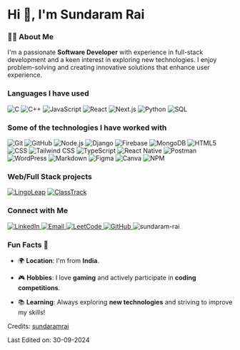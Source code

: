 <!-- [![Header](https://github.com/adamalston/adamalston/raw/master/profile.gif)](https://www.youtube.com/watch?v=dQw4w9WgXcQ) -->

<!-- [![sundaram-rai.com](https://img.shields.io/badge/-SUNDARAM--RAI.COM-000000?style=for-the-badge&logo=react&logoColor=white)](https://github.com/sundaram-rai) -->

<h1> Hi 👋, I'm Sundaram Rai </h1>

### 👨‍💻 **About Me**
I'm a passionate **Software Developer** with experience in full-stack development and a keen interest in exploring new technologies. I enjoy problem-solving and creating innovative solutions that enhance user experience.

### **Languages I have used**

![C](https://img.shields.io/badge/-C-000000?style=flat&logo=C)
![C++](https://img.shields.io/badge/-C++-000000?style=flat&logo=C%2B%2B&logoColor=00599C)
![JavaScript](https://img.shields.io/badge/-JavaScript-000000?style=flat&logo=javascript)
![React](https://img.shields.io/badge/-React-000000?style=flat&logo=React&logoColor=61DAFB)
![Next.js](https://img.shields.io/badge/-Next.js-000000?style=flat&logo=next.js&logoColor=FFFFFF)
![Python](https://img.shields.io/badge/-Python-000000?style=flat&logo=python)
![SQL](https://img.shields.io/badge/-SQL-000000?style=flat&logo=MySQL)

### **Some of the technologies I have worked with**

![Git](https://img.shields.io/badge/-Git-000000?style=flat&logo=git&logoColor=F05032)
![GitHub](https://img.shields.io/badge/-GitHub-000000?style=flat&logo=github&logoColor=FFFFFF)
![Node.js](https://img.shields.io/badge/-Node.js-000000?style=flat&logo=node.js&logoColor=339933)
![Django](https://img.shields.io/badge/-Django-000000?style=flat&logo=Django&logoColor=0B3F6E)
![Firebase](https://img.shields.io/badge/-Firebase-000000?style=flat&logo=Firebase&logoColor=FFCA28)
![MongoDB](https://img.shields.io/badge/-MongoDB-000000?style=flat&logo=mongodb&logoColor=47A248)
![HTML5](https://img.shields.io/badge/-HTML5-000000?style=flat&logo=HTML5)
![CSS](https://img.shields.io/badge/-CSS-000000?style=flat&logo=CSS3&logoColor=1572B6)
![Tailwind CSS](https://img.shields.io/badge/-TailwindCSS-000000?style=flat&logo=TailwindCSS&logoColor=06B6D4)
![TypeScript](https://img.shields.io/badge/-TypeScript-000000?style=flat&logo=typescript&logoColor=007ACC)
![React Native](https://img.shields.io/badge/-React_Native-000000?style=flat&logo=react&logoColor=61DAFB)
![Postman](https://img.shields.io/badge/-Postman-000000?style=flat&logo=Postman&logoColor=FF6C37)
![WordPress](https://img.shields.io/badge/-WordPress-000000?style=flat&logo=wordpress&logoColor=21759B)
![Markdown](https://img.shields.io/badge/-Markdown-000000?style=flat&logo=markdown&logoColor=000000)
![Figma](https://img.shields.io/badge/-Figma-000000?style=flat&logo=figma&logoColor=F24E1E)
![Canva](https://img.shields.io/badge/-Canva-000000?style=flat&logo=canva&logoColor=00C4CC)
![NPM](https://img.shields.io/badge/-NPM-000000?style=flat&logo=npm&logoColor=CB3837)


### **Web/Full Stack projects**

[![LingoLeap](https://img.shields.io/badge/-🧬&nbsp;&nbsp;LingoLeap-000000?style=flat)](https://github.com/RayaanQ/Misarticulation-Project/tree/LingoLeap)
[![ClassTrack](https://img.shields.io/badge/-🗺️&nbsp;ClassTrack-000000?style=flat)](https://github.com/sundaramrai/django-erp-attendance)


### **Connect with Me**

<p align="left">
  <a href="https://linkedin.com/in/sundaram-rai-a9b195222" target="_blank">
    <img src="https://img.shields.io/badge/-LinkedIn-0A66C2?style=flat&logo=LinkedIn&logoColor=FFFFFF" alt="LinkedIn" />
  </a>
  <a href="mailto:sundaramrai02@gmail.com" target="_blank">
    <img src="https://img.shields.io/badge/-Gmail-EA4335?style=flat&logo=Gmail&logoColor=FFFFFF" alt="Email" />
  </a>
  <a href="https://leetcode.com/u/sundaramrai/" target="_blank">
    <img src="https://img.shields.io/badge/-LeetCode-black?style=flat&logo=LeetCode&logoColor=FFFFFF" alt="LeetCode" />
  </a>
  <a href="https://github.com/sundaramrai" target="_blank">
    <img src="https://img.shields.io/badge/-GitHub-lightgrey?style=flat&logo=GitHub&logoColor=000000" alt="GitHub" />
  </a>
  <span align="left"> <img src="https://komarev.com/ghpvc/?username=sundaram-rai&label=Profile%20views&color=0e75b6&style=flat" alt="sundaram-rai" /> </span>
</p>

### **Fun Facts** 🎉

- 🌍 **Location**: I'm from **India**.
  
- 🎮 **Hobbies**: I love **gaming** and actively participate in **coding competitions**.
  
- 📚 **Learning**: Always exploring **new technologies** and striving to improve my skills!

Credits: [sundaramrai](https://github.com/sundaramrai)

Last Edited on: 30-09-2024
